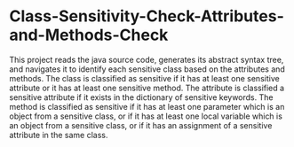 # Class-Sensitivity-Check-Attributes-and-Methods-Check
This project reads the java source code, generates its abstract syntax tree, and navigates it to identify each sensitive class based on the attributes and methods. The class is classified as sensitive if it has at least one sensitive attribute or it has at least one sensitive method. The attribute is classified a sensitive attribute if it exists in the dictionary of sensitive keywords. The method is classified as sensitive if it has at least one parameter which is an object from a sensitive class, or if it has at least one local variable which is an object from a sensitive class, or if it has an assignment of a sensitive attribute in the same class.
